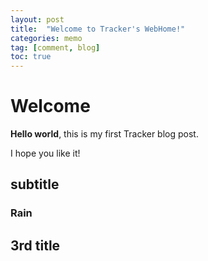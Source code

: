 ```yaml
---
layout: post
title:  "Welcome to Tracker's WebHome!"
categories: memo
tag: [comment, blog]
toc: true
---
```


# Welcome

**Hello world**, this is my first Tracker blog post.

I hope you like it!

## subtitle

### Rain

## 3rd title


